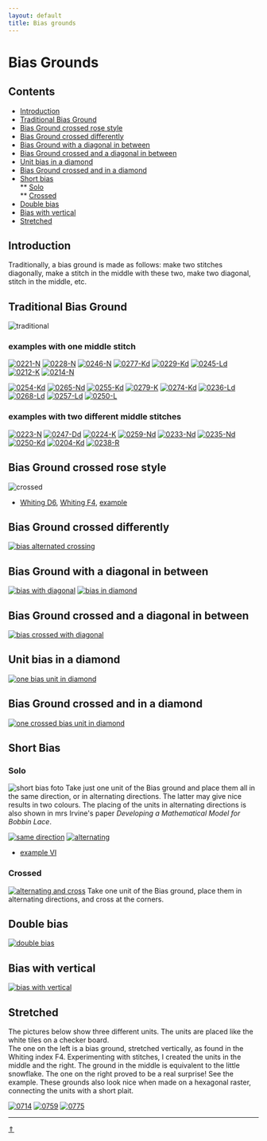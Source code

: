 ```yaml
---
layout: default
title: Bias grounds
---
```


# Bias Grounds

## Contents
* [Introduction](#introduction)
* [Traditional Bias Ground](#traditional-bias-ground)
* [Bias Ground crossed rose style](#bias-ground-crossed-rose-style)
* [Bias Ground crossed differently](#bias-ground-crossed-differently)
* [Bias Ground with a diagonal in between](#bias-ground-with-a-diagonal-in-between)
* [Bias Ground crossed and a diagonal in between](#bias-ground-crossed-and-a-diagonal-in-between)
* [Unit bias in a diamond](#unit-bias-in-a-diamond)
* [Bias Ground crossed and in a diamond](#bias-ground-crossed-and-in-a-diamond)      
* [Short bias](#short-bias)         
** [Solo](#solo)     
** [Crossed](#crossed)
* [Double bias](#double-bias)
* [Bias with vertical](#bias-with-vertical)
* [Stretched](#stretched)

## Introduction
Traditionally, a bias ground is made as follows: make two stitches diagonally, make a stitch in the middle with these two, make two diagonal, stitch in the middle, etc.         

## Traditional Bias Ground
![traditional][p-0221-tr] 
<p style="clear: both"></p>

[p-0221-tr]: ../images/bias/g-bias-tr.svg?align=left "traditional bias ground"

### examples with one middle stitch
[![0221-N][P-0221-N]][T-0221-N]
[![0228-N][P-0228-N]][T-0228-N]
[![0246-N][P-0246-N]][T-0246-N] 
[![0277-Kd][P-0277-Kd]][T-0277-Kd]
[![0229-Kd][P-0229-Kd]][T-0229-Kd]
[![0245-Ld][P-0245-Ld]][T-0245-Ld]
[![0212-K][P-0212-K]][T-0212-K]
[![0214-N][P-0214-N]][T-0214-N]

[![0254-Kd][P-0254-Kd]][T-0254-Kd]
[![0265-Nd][P-0265-Nd]][T-0265-Nd]
[![0255-Kd][P-0255-Kd]][T-0255-Kd]
[![0279-K][P-0279-K]][T-0279-K]
[![0274-Kd][P-0274-Kd]][T-0274-Kd]
[![0236-Ld][P-0236-Ld]][T-0236-Ld]
[![0268-Ld][P-0268-Ld]][T-0268-Ld]
[![0257-Ld][P-0257-Ld]][T-0257-Ld]
[![0250-L][P-0250-L]][T-0250-L]

[P-0221-N]: ../images/bias/0221-N.png "traditional"
[P-0246-N]: ../images/bias/0246-N.png
[P-0212-K]: ../images/bias/0212-K.png
[P-0214-N]: ../images/bias/0214-N.png
[P-0245-Ld]: ../images/bias/0245-Ld.png
[P-0274-Kd]: ../images/bias/0274-Kd.png
[P-0277-Kd]: ../images/bias/0277-Kd.png
[P-0250-L]: ../images/bias/0250-L.png
[P-0279-K]: ../images/bias/0279-K.png
[P-0228-N]: ../images/bias/0228-N.png
[P-0255-Kd]: ../images/bias/0255-Kd.png
[P-0257-Ld]: ../images/bias/0257-Ld.png
[P-0265-Nd]: ../images/bias/0265-Nd.png
[P-0268-Ld]: ../images/bias/0268-Ld.png
[P-0229-Kd]: ../images/bias/0229-Kd.png
[P-0236-Ld]: ../images/bias/0236-Ld.png
[P-0254-Kd]: ../images/bias/0254-Kd.png

[T-0221-N]: /GroundForge/tiles?patchWidth=12&patchHeight=12&d1=ct&c1=ctct&a1=ctct&d2=ctct&b2=ctct&a2=ct&tile=6-48,86-4&footsideStitch=ctctt&tileStitch=ctct&headsideStitch=ctctt&shiftColsSW=-2&shiftRowsSW=2&shiftColsSE=2&shiftRowsSE=2
[T-0246-N]: /GroundForge/tiles?patchWidth=12&patchHeight=12&d1=ct&c1=ctcr&a1=ctct&d2=ctcr&b2=ctct&a2=ct&tile=6-48,86-4&footsideStitch=ctctt&tileStitch=ctct&headsideStitch=ctctt&shiftColsSW=-2&shiftRowsSW=2&shiftColsSE=2&shiftRowsSE=2
[T-0212-K]: /GroundForge/tiles?patchWidth=12&patchHeight=12&d1=cl&c1=ctctc&a1=ctctct&d2=ctctc&b2=ctctct&a2=cl&tile=6-48,86-4&footsideStitch=ctctt&tileStitch=ctctc&headsideStitch=ctctt&shiftColsSW=-2&shiftRowsSW=2&shiftColsSE=2&shiftRowsSE=2
[T-0214-N]: /GroundForge/tiles?patchWidth=12&patchHeight=12&d1=ct&c1=ctctc&a1=ctctct&d2=ctctc&b2=ctctct&a2=ct&tile=6-48,86-4&footsideStitch=ctctt&tileStitch=ctctc&headsideStitch=ctctt&shiftColsSW=-2&shiftRowsSW=2&shiftColsSE=2&shiftRowsSE=2
[T-0245-Ld]: /GroundForge/tiles?patchWidth=12&patchHeight=12&d1=lctcr&c1=tctcl&a1=ctct&d2=ctcl&b2=ctc&a2=ctc&tile=6-48,86-4&footsideStitch=ctctt&tileStitch=ctc&headsideStitch=ctctt&shiftColsSW=-2&shiftRowsSW=2&shiftColsSE=2&shiftRowsSE=2
[T-0274-Kd]: /GroundForge/tiles?patchWidth=12&patchHeight=12&d1=cl&c1=ctcl&a1=ctct&d2=ctcl&b2=ctct&a2=cl&tile=6-48,86-4&footsideStitch=ctctt&tileStitch=ctctct&headsideStitch=ctctt&shiftColsSW=-2&shiftRowsSW=2&shiftColsSE=2&shiftRowsSE=2
[T-0277-Kd]: /GroundForge/tiles?patchWidth=12&patchHeight=12&d1=cr&c1=ctct&a1=ctct&d2=ctcl&b2=ctcl&a2=cl&tile=6-48,86-4&footsideStitch=ctctt&tileStitch=ctctct&headsideStitch=ctctt&shiftColsSW=-2&shiftRowsSW=2&shiftColsSE=2&shiftRowsSE=2
[T-0250-L]: /GroundForge/tiles?patchWidth=12&patchHeight=12&d1=lctcr&c1=ctc&a1=ctcl&d2=ctcr&b2=ctcl&a2=ctcr&tile=6-48,86-4&footsideStitch=ctctt&tileStitch=ctctc&headsideStitch=ctctt&shiftColsSW=-2&shiftRowsSW=2&shiftColsSE=2&shiftRowsSE=2
[T-0279-K]: /GroundForge/tiles?patchWidth=12&patchHeight=12&d1=cr&c1=ctcr&a1=ctcl&d2=ctcr&b2=ctcl&a2=cr&tile=6-48,86-4&footsideStitch=ctctt&tileStitch=ctc&headsideStitch=ctctt&shiftColsSW=-2&shiftRowsSW=2&shiftColsSE=2&shiftRowsSE=2
[T-0228-N]: /GroundForge/tiles?patchWidth=12&patchHeight=12&d1=tct&c1=ctc&a1=ctc&d2=ctc&b2=ctc&a2=tct&tile=6-48,86-4&footsideStitch=ctctt&tileStitch=ctc&headsideStitch=ctctt&shiftColsSW=-2&shiftRowsSW=2&shiftColsSE=2&shiftRowsSE=2
[T-0255-Kd]: /GroundForge/tiles?patchWidth=12&patchHeight=12&d1=cr&c1=ctct&a1=ctc&d2=ctct&b2=ctc&a2=cr&tile=6-48,86-4&footsideStitch=ctctt&tileStitch=ctc&headsideStitch=ctctt&shiftColsSW=-2&shiftRowsSW=2&shiftColsSE=2&shiftRowsSE=2
[T-0257-Ld]: /GroundForge/tiles?patchWidth=12&patchHeight=12&d1=ctcr&c1=ctct&a1=ctc&d2=ctct&b2=ctc&a2=ctcr&tile=6-48,86-4&footsideStitch=ctctt&tileStitch=ctc&headsideStitch=ctctt&shiftColsSW=-2&shiftRowsSW=2&shiftColsSE=2&shiftRowsSE=2
[T-0265-Nd]: /GroundForge/tiles?patchWidth=12&patchHeight=12&d1=ct&c1=ctct&a1=ctcl&d2=ctcl&b2=ctct&a2=c&tile=6-48,86-4&footsideStitch=ctctt&tileStitch=ctc&headsideStitch=ctctt&shiftColsSW=-2&shiftRowsSW=2&shiftColsSE=2&shiftRowsSE=2
[T-0268-Ld]: /GroundForge/tiles?patchWidth=12&patchHeight=12&d1=ctc&c1=ctcl&a1=ctcl&d2=ctcl&b2=ctcl&a2=ctc&tile=6-48,86-4&footsideStitch=ctctt&tileStitch=ctc&headsideStitch=ctctt&shiftColsSW=-2&shiftRowsSW=2&shiftColsSE=2&shiftRowsSE=2
[T-0229-Kd]: /GroundForge/tiles?patchWidth=12&patchHeight=12&d1=ct&c1=ctcl&a1=ctct&d2=ctct&b2=ctc&a2=c&tile=6-48,86-4&footsideStitch=ctctt&tileStitch=ctc&headsideStitch=ctctt&shiftColsSW=-2&shiftRowsSW=2&shiftColsSE=2&shiftRowsSE=2
[T-0236-Ld]: /GroundForge/tiles?patchWidth=12&patchHeight=12&d1=ctc&c1=ctcl&a1=ctc&d2=ctcl&b2=ctc&a2=ctc&tile=6-48,86-4&footsideStitch=ctctt&tileStitch=ctc&headsideStitch=ctctt&shiftColsSW=-2&shiftRowsSW=2&shiftColsSE=2&shiftRowsSE=2
[T-0254-Kd]: /GroundForge/tiles?patchWidth=12&patchHeight=12&d1=c&c1=ctcl&a1=ctcl&d2=ctcl&b2=ctcl&a2=c&tile=6-48,86-4&footsideStitch=ctctt&tileStitch=ctc&headsideStitch=ctctt&shiftColsSW=-2&shiftRowsSW=2&shiftColsSE=2&shiftRowsSE=2



### examples with two different middle stitches
[![0223-N][P-0223-N]][T-0223-N]
[![0247-Dd][P-0247-Dd]][T-0247-Dd]
[![0224-K][P-0224-K]][T-0224-K]
[![0259-Nd][P-0259-Nd]][T-0259-Nd]
[![0233-Nd][P-0233-Nd]][T-0233-Nd]
[![0235-Nd][P-0235-Nd]][T-0235-Nd]
[![0250-Kd][P-0250-Kd]][T-0250-Kd]
[![0204-Kd][P-0204-Kd]][T-0204-Kd]
[![0238-R][P-0238-R]][T-0238-R]


[P-0223-N]: ../images/bias/0223-N.png
[P-0224-K]: ../images/bias/0224-K.png
[P-0204-Kd]: ../images/bias/0204-Kd.png
[P-0247-Dd]: ../images/bias/0247-Dd.png
[P-0250-Kd]: ../images/bias/0250-Kd.png
[P-0259-Nd]: ../images/bias/0259-Nd.png
[P-0233-Nd]: ../images/bias/0233-Nd.png
[P-0235-Nd]: ../images/bias/0235-Nd.png
[P-0238-R]: ../images/bias/0238-R.png


[T-0223-N]: /GroundForge/tiles?patchWidth=12&patchHeight=12&d1=ctct&c1=ctct&a1=ctct&d2=ctct&b2=ctct&a2=ct&tile=6-48,86-4&footsideStitch=ctctt&tileStitch=ctct&headsideStitch=ctctt&shiftColsSW=-2&shiftRowsSW=2&shiftColsSE=2&shiftRowsSE=2
[T-0224-K]: /GroundForge/tiles?patchWidth=12&patchHeight=12&d1=tctct&c1=ctc&a1=ctcl&d2=ctc&b2=ctcl&a2=c&tile=6-48,86-4&footsideStitch=ctctt&tileStitch=ctct&headsideStitch=ctctt&shiftColsSW=-2&shiftRowsSW=2&shiftColsSE=2&shiftRowsSE=2
[T-0204-Kd]: /GroundForge/tiles?patchWidth=12&patchHeight=12&d1=c&c1=ctctcl&a1=ctctct&d2=ctct&b2=ctcl&a2=ct&tile=6-48,86-4&footsideStitch=ctctt&tileStitch=ctct&headsideStitch=ctctt&shiftColsSW=-2&shiftRowsSW=2&shiftColsSE=2&shiftRowsSE=2
[T-0247-Dd]: /GroundForge/tiles?patchWidth=12&patchHeight=12&d1=ctct&c1=ctct&a1=ctct&d2=ctcl&b2=ctct&a2=ctcl&tile=6-48,86-4&footsideStitch=ctctt&tileStitch=ctc&headsideStitch=ctctt&shiftColsSW=-2&shiftRowsSW=2&shiftColsSE=2&shiftRowsSE=2
[T-0250-Kd]: /GroundForge/tiles?patchWidth=12&patchHeight=12&d1=lcr&c1=ctcl&a1=ctcl&d2=ctct&b2=ctcl&a2=ctcr&tile=6-48,86-4&footsideStitch=ctctt&tileStitch=ctctc&headsideStitch=ctctt&shiftColsSW=-2&shiftRowsSW=2&shiftColsSE=2&shiftRowsSE=2
[T-0259-Nd]: /GroundForge/tiles?patchWidth=12&patchHeight=12&d1=ct&c1=ctct&a1=ctcr&d2=ctct&b2=ctcr&a2=ctct&tile=6-48,86-4&footsideStitch=ctctt&tileStitch=ctct&headsideStitch=ctctt&shiftColsSW=-2&shiftRowsSW=2&shiftColsSE=2&shiftRowsSE=2
[T-0233-Nd]: /GroundForge/tiles?patchWidth=12&patchHeight=12&d1=tct&c1=ctcl&a1=ctc&d2=ctcl&b2=ctc&a2=c&tile=6-48,86-4&footsideStitch=ctctt&tileStitch=ctc&headsideStitch=ctctt&shiftColsSW=-2&shiftRowsSW=2&shiftColsSE=2&shiftRowsSE=2
[T-0235-Nd]: /GroundForge/tiles?patchWidth=12&patchHeight=12&d1=tct&c1=ctcl&a1=ctc&d2=ctcl&b2=ctc&a2=ctc&tile=6-48,86-4&footsideStitch=ctctt&tileStitch=ctc&headsideStitch=ctctt&shiftColsSW=-2&shiftRowsSW=2&shiftColsSE=2&shiftRowsSE=2
[T-0238-R]: /GroundForge/tiles?patchWidth=12&patchHeight=12&d1=ctctc&c1=ctc&a1=ctc&d2=ctc&b2=ctc&a2=ctctc&tile=6-48,86-4&footsideStitch=ctctt&tileStitch=ctc&headsideStitch=ctctt&shiftColsSW=-2&shiftRowsSW=2&shiftColsSE=2&shiftRowsSE=2


##  Bias Ground crossed rose style
![crossed][P-0221-at]
* [Whiting D6][T-wi-D6], [Whiting F4][T-wi-F4], [example][T-0278-KG]

[P-0221-at]: ../images/bias/g-bias-at.svg "tradtional bias crossed"

[T-wi-D6]: /GroundForge/tiles?whiting=D6_P139&patchWidth=12&patchHeight=12&a1=ctct&c1=ctct&d1=ct&a2=ct&b2=ctct&c2=ct&d2=ctct&shiftColsSE=2&shiftRowsSE=2&shiftColsSW=-2&shiftRowsSW=2&tile=8-48,8314
[T-wi-F4]: /GroundForge/tiles?whiting=F4_P180&patchWidth=12&patchHeight=12&a1=ctcrrctc&c1=ctcllctc&d1=ctc&a2=ctc&b2=ctc&c2=ctc&d2=ctc&shiftColsSE=2&shiftRowsSE=2&shiftColsSW=-2&shiftRowsSW=2&tile=8-48,8314
[T-0278-KG]: /GroundForge/tiles?patchWidth=12&patchHeight=12&a1=ctc&c1=ctc&d1=c&a2=c&b2=ctct&c2=c&d2=tctc&shiftColsSE=2&shiftRowsSE=2&shiftColsSW=-2&shiftRowsSW=2&tile=8-48,8314

## Bias Ground crossed differently
[![][p-bias-aa]][t-bias-aa]

[p-bias-aa]: ../images/bias/g-bias-aa.svg "bias alternated crossing"
[t-bias-aa]: /GroundForge/tiles?whiting=E6_P160&patchWidth=12&patchHeight=12&a1=ct&b1=ctct&c1=ct&d1=ctct&f1=ctct&g1=ct&h1=ctct&a2=ctct&c2=ctct&d2=ct&e2=ctct&f2=ct&g2=ctct&h2=ct&a3=ct&b3=ctct&c3=ct&d3=ctct&e3=ct&f3=ctct&h3=ctct&a4=ctct&b4=ct&c4=ctct&e4=ctct&f4=ct&g4=ctct&h4=ct&shiftColsSE=4&shiftRowsSE=4&shiftColsSW=-4&shiftRowsSW=4&tile=1488-483,8-483148,831488-4,488-4831

## Bias Ground with a diagonal in between
[![][p-bias-vg]][t-bias-vg]
[![][p-bias-sq]][t-bias-sq]

[p-bias-vg]: ../images/bias/g-bias-vg.svg "bias with diagonal"
[p-bias-sq]: ../images/bias/g-bias-in-sqr.svg "bias in diamond"
[t-bias-vg]: /GroundForge/tiles?patchWidth=12&patchHeight=12&a1=ctct&c1=ctct&d1=ct&e1=ctct&b2=ctct&d2=ctct&e2=ct&f2=ctct&a3=ctct&c3=ctct&e3=ctct&f3=ct&shiftColsSE=3&shiftRowsSE=3&shiftColsSW=-3&shiftRowsSW=3&tile=5-486-,-5-486,6-5-48
[t-bias-sq]: /GroundForge/tiles?patchWidth=12&patchHeight=12&a1=ctct&c1=ctct&d1=ctc&e1=ctc&b2=ctct&d2=ctcl&e2=ctc&f2=ctc&a3=ctct&c3=ctct&e3=ctcl&f3=ctct&shiftColsSE=3&shiftRowsSE=3&shiftColsSW=-3&shiftRowsSW=3&tile=5-486-,-5-486,6-5-48
   
## Bias Ground crossed and a diagonal in between   
[![][p-bias-av]][t-bias-av]

[p-bias-av]: ../images/bias/g-bias-av.svg "bias crossed with diagonal"
[t-bias-av]: /GroundForge/tiles?patchWidth=12&patchHeight=12&a1=ctct&c1=ctct&e1=ctct&f1=ct&a2=ctct&b2=ctct&c2=ctct&d2=ctct&e2=ctct&f2=ctct&shiftColsSE=2&shiftRowsSE=2&shiftColsSW=-4&shiftRowsSW=2&tile=8-7-48,831214

## Unit bias in a diamond
[![][p-bias-uni]][t-bias-uni]

[p-bias-uni]: ../images/bias/g-sh-bias-in-sqr.svg "one bias unit in diamond"
[t-bias-uni]: /GroundForge/tiles?patchWidth=12&patchHeight=12&b1=ctct&d1=ctct&f1=ctct&a2=ctc&c2=ctct&e2=ctct&a3=ctc&b3=ctcr&d3=ctct&f3=ctcl&shiftColsSE=3&shiftRowsSE=3&shiftColsSW=-3&shiftRowsSW=3&tile=-5-4-5,5-5-5-,86-5-5

## Bias Ground crossed and in a diamond
[![][p-bias-unx]][t-bias-unx]

[p-bias-unx]: ../images/bias/g-bias-x-in-sqr.svg "one crossed bias unit in diamond"
[t-bias-unx]: /GroundForge/tiles?patchWidth=12&patchHeight=12&b1=ctct&c1=ct&d1=ctct&e1=ct&f1=ctct&a2=ctct&b2=ct&c2=ctct&e2=ctct&f2=ct&a3=ct&b3=ctct&d3=ctct&f3=ctct&shiftColsSE=3&shiftRowsSE=3&shiftColsSW=-3&shiftRowsSW=3&tile=-21486,317-48,88-5-4

## Short Bias
### Solo
![short bias foto][foto-0228-OGy] 
Take just one unit of the Bias ground and place them all in the same direction, or in alternating directions. The latter may give nice results in two colours. The placing of the units in alternating directions is also shown in mrs Irvine's paper _Developing a Mathematical Model for Bobbin Lace_. 
<p style="clear: both"></p>

[![same direction][pic-0228-OG]][T-0228-OG]
[![alternating][pic-0228-OGy]][T-0228-OGy]  
* [example VI][T-0267-OGy]

[pic-0228-OG]: ../images/bias/g-0228-OG.svg "units in same direction"
[pic-0228-OGy]: ../images/bias/g-0228-OGy.svg "units in alternating directions"
[foto-0228-OGy]: ../images/bias/g-0228-foto.jpg?align=right "solo units placed in alternating directions"
[T-0228-OG]: /GroundForge/tiles?patchWidth=12&patchHeight=12&a1=tct&b1=ctc&d1=ctc&a2=ctc&c2=ctc&shiftColsSE=2&shiftRowsSE=2&shiftColsSW=-2&shiftRowsSW=2&tile=86-5,4-5-
[T-0228-OGy]: /GroundForge/tiles?patchWidth=12&patchHeight=12&a1=tct&b1=ctc&d1=ctc&a2=ctc&c2=ctc&b3=ctc&c3=tct&d3=ctc&a4=ctc&c4=ctc&shiftColsSE=4&shiftRowsSE=4&shiftColsSW=0&shiftRowsSW=4&tile=15-2,7-5-,-586,5-4-
[T-0267-OGy]: /GroundForge/tiles?patchWidth=12&patchHeight=12&a1=ctc&b1=ctcr&d1=ctct&a2=ctct&c2=ctcl&b3=ctcl&c3=ctc&d3=ctct&a4=ctcr&c4=ctct&shiftColsSE=4&shiftRowsSE=4&shiftColsSW=0&shiftRowsSW=4&tile=15-2,7-5-,-586,5-4-

### Crossed
[![alternating and cross][p-0248]][t-0248]
Take one unit of the Bias ground, place them in alternating directions, and cross at the corners.            
<p style="clear: both"></p>

[p-0248]: ../images/bias/g-02YQ2.svg?align=left "alternating and crossed"
[t-0248]: /GroundForge/tiles?patchWidth=12&patchHeight=12&d1=ctc&b1=ctc&a1=tct&d2=c&c2=ctc&b2=c&a2=ctc&d3=ctc&c3=tct&b3=ctc&d4=c&c4=ctc&b4=c&a4=ctc&tile=88-4,4831,-117,3178,&footsideStitch=ctctt&tileStitch=ctc&headsideStitch=ctctt&shiftColsSW=0&shiftRowsSW=4&shiftColsSE=4&shiftRowsSE=4

## Double bias
[![double bias][p-doublebias]][t-doublebias]
<p style="clear: both"></p>

[p-doublebias]: ../images/bias/g-doublebias.svg?align=left "double bias"
[t-doublebias]: /GroundForge/tiles?patchWidth=15&patchHeight=15&d1=rctcr&c1=ctc&b1=ctc&a1=lctcl&b2=ctc&tile=2A1C,-7--&footsideStitch=ctctt&tileStitch=ctc&headsideStitch=ctctt&shiftColsSW=-1&shiftRowsSW=2&shiftColsSE=4&shiftRowsSE=1

## Bias with vertical
[![bias with vertical][p-3228]][t-3228]
<p style="clear: both"></p>

[p-3228]: ../images/bias/G32.svg?align=left "bias with vertical"
[t-3228]: /GroundForge/tiles?patchWidth=12&patchHeight=20&b1=ctc&c1=ctc&d1=ctc&b2=ctc&c2=ctctc&d2=ctc&b3=ctcr&c3=ctc&d3=ctcl&a4=ttctctt&tile=-C3B,-488,-148,5---&footsideStitch=ctctt&tileStitch=ctc&headsideStitch=ctctt&shiftColsSW=0&shiftRowsSW=4&shiftColsSE=4&shiftRowsSE=4

## Stretched
The pictures below show three different units. The units are placed like the white tiles on a checker board.          
The one on the left is a bias ground, stretched vertically, as found in the Whiting index F4. Experimenting with stitches, I created the units in the middle and the right. The ground in the middle is equivalent to the little snowflake. The one on the right proved to be a real surprise! See the example. These grounds also look nice when made on a hexagonal raster, connecting the units with a short plait.

[![0714][p-stretched-71]][T-0714]
[![0759][p-stretched-73]][T-0759]
[![0775][p-stretched-74]][T-0775]

[p-stretched-71]: ../images/bias/w-stretched-71.png 
[p-stretched-73]: ../images/bias/w-stretched-73.png 
[p-stretched-74]: ../images/bias/w-stretched-74.png 

[T-0714]: /GroundForge/tiles?patchWidth=12&patchHeight=20&a1=ctctctc&b1=tct&c1=ctctctc&b2=ctc&a3=ctc&c3=ctc&d4=ctc&tile=B8D-,-4--,B-C-,---5&footsideStitch=ctctt&tileStitch=ctc&headsideStitch=ctctt&shiftColsSW=-2&shiftRowsSW=4&shiftColsSE=2&shiftRowsSE=4
[T-0759]: /GroundForge/tiles?patchWidth=12&patchHeight=20&b1=ctc&a2=ctctctc&c2=tct&b3=ctc&a4=tct&c4=ctctctc&b5=ctc&a6=ctc&c6=ctc&tile=-5--,B-C-,-5--,B-C-,-5--,B-C-&footsideStitch=ctctt&tileStitch=ctc&headsideStitch=ctctt&shiftColsSW=-2&shiftRowsSW=6&shiftColsSE=2&shiftRowsSE=6
[T-0775]: /GroundForge/tiles?patchWidth=12&patchHeight=12&a1=ctc&b1=ctc&c1=tctct&d1=ctc&a2=ctcl&b2=ctc&a3=ctc&b3=ctc&c3=ctc&b4=ctc&c4=rctc&tile=83A4,48--,48D-,-48-&footsideStitch=ctctt&tileStitch=ctc&headsideStitch=ctctt&shiftColsSW=-2&shiftRowsSW=4&shiftColsSE=2&shiftRowsSE=4


***
[&uArr;]()




